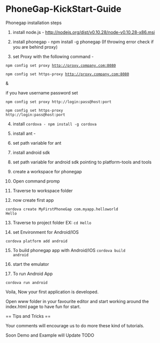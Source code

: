 PhoneGap-KickStart-Guide
========================

Phonegap installation steps 

1) install node.js - http://nodejs.org/dist/v0.10.28/node-v0.10.28-x86.msi

2) install phonegap - npm install -g phonegap (If throwing error check if you are behind proxy)

3) set Proxy with the following command - 

<code>npm config set proxy http://proxy.company.com:8080</code>

<code>npm config set https-proxy http://proxy.company.com:8080</code>

&

if you have username password set

<code>npm config set proxy http://login:pass@host:port</code>

<code>npm config set https-proxy http://login:pass@host:port</code>


4) install <code>cordova - npm install -g cordova</code>

5) install ant - 

6) set path variable for ant

7) install android sdk

8) set path variable for android sdk pointing to platform-tools and tools

9) create a workspace for phonegap

10) Open command promp

11) Traverse to workspace folder

12) now create first app

<code>cordova create MyFirstPhoneGap com.myapp.helloworld Hello</code>

13) Traverse to project folder EX: <code>cd Hello</code>

14) set Environment for Android/IOS

<code>cordova platform add android</code>

15) To build phonegap app with Android/IOS 
<code>cordova build android</code>

16) start the emulator

17) To run Android App 

<code>cordova run android</code>

Voila, Now your first application is developed.

Open www folder in your favourite editor and start working around the index.html page to have fun for start.

== Tips and Tricks ==



Your comments will encourage us to do more these kind of tutorials.

Soon Demo and Example will Update TODO
